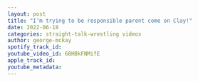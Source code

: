 ```yaml
---
layout: post
title: "I’m trying to be responsible parent come on Clay!"
date: 2022-06-18
categories: straight-talk-wrestling videos
author: george-mckay
spotify_track_id: 
youtube_video_id: 68HBkFNMifE
apple_track_id: 
youtube_metadata: 
---
```


